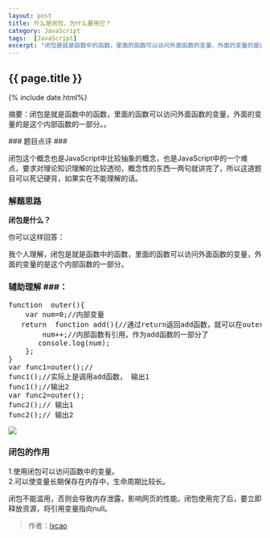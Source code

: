 ```yaml
---
layout: post
title: 什么是闭包，为什么要用它？
category: JavaScript
tags:  [JavaScript]
excerpt: "闭包是就是函数中的函数，里面的函数可以访问外面函数的变量，外面的变量的是这个内部函数的一部分。。"
---
```

<h2>{{ page.title }}</h2>
{% include date.html%}
<p class="zhai">摘要：闭包是就是函数中的函数，里面的函数可以访问外面函数的变量，外面的变量的是这个内部函数的一部分。。</p>
<!--<p>{{ page.date | date_to_string }}</p>-->
### 题目点评   ###

闭包这个概念也是JavaScript中比较抽象的概念，也是JavaScript中的一个难点，要求对理论知识理解的比较透彻，概念性的东西一两句就讲完了，所以这道题目可以死记硬背，如果实在不能理解的话。


### 解题思路   ###  
  
**闭包是什么？**

你可以这样回答：

我个人理解，闭包是就是函数中的函数，里面的函数可以访问外面函数的变量，外面的变量的是这个内部函数的一部分。

### 辅助理解 ###：

<pre>
function  outer(){
    var num=0;//内部变量
   return  function add(){//通过return返回add函数，就可以在outer函数外访问了。
        num++;//内部函数有引用，作为add函数的一部分了
       console.log(num);
    };
}
var func1=outer();//
func1();//实际上是调用add函数， 输出1
func1();//输出2
var func2=outer();
func2();// 输出1
func2();// 输出2
</pre>

![](http://img.blog.csdn.net/20161006175821807)

### 闭包的作用 ###

1.使用闭包可以访问函数中的变量。  
2.可以使变量长期保存在内存中，生命周期比较长。
 

 
闭包不能滥用，否则会导致内存泄露，影响网页的性能。闭包使用完了后，要立即释放资源，将引用变量指向null。

>作者：<a href ="http://m.blog.csdn.net/lxcao/article/details/52744825">lxcao

